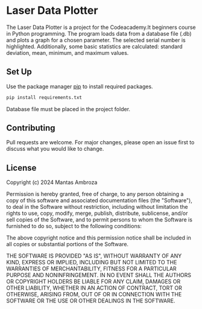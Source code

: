 # Laser Data Plotter

The Laser Data Plotter is a project for the Codeacademy.lt beginners course in Python programming. The program loads
data from a database file (.db) and plots a graph for a chosen parameter. The selected serial number is highlighted.
Additionally, some basic statistics are calculated: standard deviation, mean, minimum, and maximum values.

## Set Up

Use the package manager [pip](https://pip.pypa.io/en/stable/) to install required packages.

```bash
pip install requirements.txt
```

Database file must be placed in the project folder.

## Contributing

Pull requests are welcome. For major changes, please open an issue first
to discuss what you would like to change.

## License

Copyright (c) 2024 Mantas Ambroza

Permission is hereby granted, free of charge, to any person obtaining a copy
of this software and associated documentation files (the "Software"), to deal
in the Software without restriction, including without limitation the rights
to use, copy, modify, merge, publish, distribute, sublicense, and/or sell
copies of the Software, and to permit persons to whom the Software is
furnished to do so, subject to the following conditions:

The above copyright notice and this permission notice shall be included in all
copies or substantial portions of the Software.

THE SOFTWARE IS PROVIDED "AS IS", WITHOUT WARRANTY OF ANY KIND, EXPRESS OR
IMPLIED, INCLUDING BUT NOT LIMITED TO THE WARRANTIES OF MERCHANTABILITY,
FITNESS FOR A PARTICULAR PURPOSE AND NONINFRINGEMENT. IN NO EVENT SHALL THE
AUTHORS OR COPYRIGHT HOLDERS BE LIABLE FOR ANY CLAIM, DAMAGES OR OTHER
LIABILITY, WHETHER IN AN ACTION OF CONTRACT, TORT OR OTHERWISE, ARISING FROM,
OUT OF OR IN CONNECTION WITH THE SOFTWARE OR THE USE OR OTHER DEALINGS IN THE
SOFTWARE.